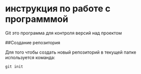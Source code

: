 # инструкция по работе с программмой

Git это программа для контроля версий над проектом

##Создание репозитория

Для того чтобы создать новый репозиторий в текущей папке используется команда:

    git init 
       